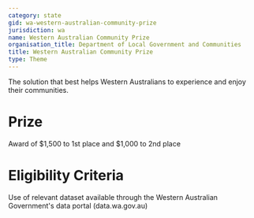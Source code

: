 ```yaml
---
category: state
gid: wa-western-australian-community-prize
jurisdiction: wa
name: Western Australian Community Prize
organisation_title: Department of Local Government and Communities
title: Western Australian Community Prize
type: Theme
---
```


The solution that best helps Western Australians to experience and enjoy their communities.

# Prize
Award of $1,500 to 1st place and $1,000 to 2nd place

# Eligibility Criteria
Use of relevant dataset available through the Western Australian Government's data portal (data.wa.gov.au)